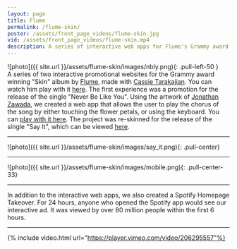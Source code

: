 ```yaml
---
layout: page
title: Flume
permalink: /flume-skin/
poster: /assets/front_page_videos/flume-skin.jpg
vid: /assets/front_page_videos/flume-skin.mp4
description: A series of interactive web apps for Flume's Grammy award winning album "Skin"
---
```


![photo]({{ site.url }}/assets/flume-skin/images/nbly.png){: .pull-left-50 }
<br>
A series of two interactive promotional websites for the Grammy award winning "Skin" album by [Flume](http://www.flumemusic.com/), made with [Cassie Tarakajian](cassietarakajian.com). You can watch him play with it [here](https://twitter.com/flumemusic/status/740956765500510208?ref_src=twsrc%5Etfw). The first experience was a promotion for the release of the single "Never Be Like You". Using the artwork of [Jonathan Zawada](http://www.zawada.com.au/), we created a web app that allows the user to play the chorus of the song by either touching the flower petals, or using the keyboard. You can [play with it here](http://skin.flu.me/). The project was re-skinned for the release of the single "Say It", which can be viewed [here](https://sethkranzler.com/flume/build/).

---

![photo]({{ site.url }}/assets/flume-skin/images/say_it.png){: .pull-center}

---

![photo]({{ site.url }}/assets/flume-skin/images/mobile.png){: .pull-center-33}

---

In addition to the interactive web apps, we also created a Spotify Homepage Takeover. For 24 hours, anyone who opened the Spotify app would see our interactive ad. It was viewed by over 80 million people within the first 6 hours.

---

{% include video.html url="https://player.vimeo.com/video/206295557"%}